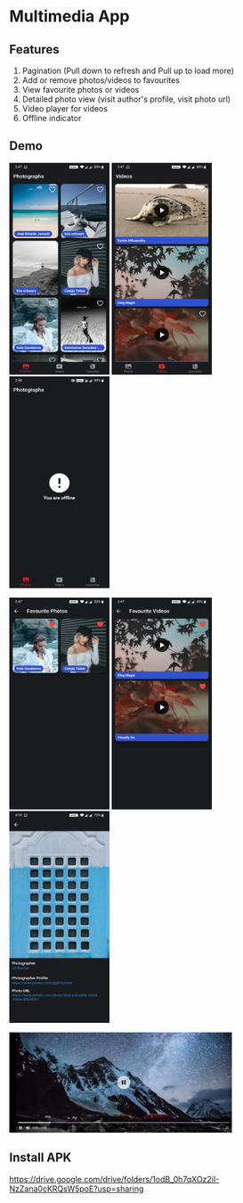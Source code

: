# Multimedia App

## Features

1) Pagination (Pull down to refresh and Pull up to load more)
2) Add or remove photos/videos to favourites
3) View favourite photos or videos
4) Detailed photo view (visit author's profile, visit photo url)
5) Video player for videos
6) Offline indicator

## Demo

<img src="https://github.com/ali9653/multimedia_app/blob/main/Screenshots/photos_view.jpg" alt="Top Headlines Screen" width="180" height="380"> <img src="https://github.com/ali9653/multimedia_app/blob/main/Screenshots/videos_view.jpg" alt="Top Headlines Screen" width="180" height="380"> <img src="https://github.com/ali9653/multimedia_app/blob/main/Screenshots/no_internet.jpg" alt="Top Headlines Screen" width="180" height="380">

<img src="https://github.com/ali9653/multimedia_app/blob/main/Screenshots/favourite_photos.jpg" alt="Top Headlines Screen" width="180" height="380"> <img src="https://github.com/ali9653/multimedia_app/blob/main/Screenshots/favourite_videos.jpg" alt="Top Headlines Screen" width="180" height="380"> <img src="https://github.com/ali9653/multimedia_app/blob/main/Screenshots/detailed_photo_view.jpg" alt="Top Headlines Screen" width="180" height="380">

<img src="https://github.com/ali9653/multimedia_app/blob/main/Screenshots/video_player.jpg" alt="Top Headlines Screen" width="400" height="180">

## Install APK
https://drive.google.com/drive/folders/1odB_0h7qXOz2iI-NzZana0cKRQsW5poE?usp=sharing
 
